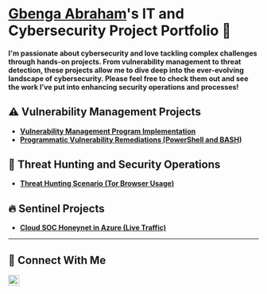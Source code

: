 # <a href="https://www.linkedin.com/in/gbenga-abraham-a31a40250)">Gbenga Abraham</a>'s IT and Cybersecurity Project Portfolio 🔐

<h4>I'm passionate about cybersecurity and love tackling complex challenges through hands-on projects.
From vulnerability management to threat detection, these projects allow me to dive deep into the ever-evolving landscape of cybersecurity.
Please feel free to check them out and see the work I’ve put into enhancing security operations and processes!</h4>



## ⚠️ Vulnerability Management Projects

- **[Vulnerability Management Program Implementation](https://github.com/GbengaCyber/vulnerability-management-project/tree/main)**
- **[Programmatic Vulnerability Remediations (PowerShell and BASH)](https://github.com/GbengaCyber/programmatic-vulnerability-remediations)**

## 🚨 Threat Hunting and Security Operations

- **[Threat Hunting Scenario (Tor Browser Usage)](https://github.com/GbengaCyber/threat-hunting-scenario-tor)**


## 🔥 Sentinel Projects 

- **[Cloud SOC Honeynet in Azure (Live Traffic)](https://github.com/GbengaCyber/Cloud-Soc)**


<hr/>

## 🤳 Connect With Me



[<img align="left" alt="GbengaAbraham | LinkedIn" width="22px" src="https://cdn.jsdelivr.net/npm/simple-icons@v3/icons/linkedin.svg" />][linkedin]


[linkedin]: https://www.linkedin.com/in/gbenga-abraham-a31a40250



